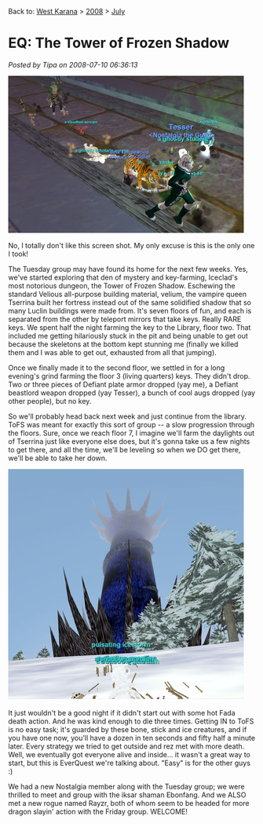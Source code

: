 Back to: [West Karana](/posts/westkarana.md) > [2008](/posts/2008/westkarana.md) > [July](./westkarana.md)
# EQ: The Tower of Frozen Shadow

*Posted by Tipa on 2008-07-10 06:36:13*

![eqgame-2008-07-08-22-41-13-04.jpg](../../../uploads/2008/07/eqgame-2008-07-08-22-41-13-04.jpg)

No, I totally don't like this screen shot. My only excuse is this is the only one I took!

The Tuesday group may have found its home for the next few weeks. Yes, we've started exploring that den of mystery and key-farming, Iceclad's most notorious dungeon, the Tower of Frozen Shadow. Eschewing the standard Velious all-purpose building material, velium, the vampire queen Tserrina built her fortress instead out of the same solidified shadow that so many Luclin buildings were made from. It's seven floors of fun, and each is separated from the other by teleport mirrors that take keys. Really RARE keys. We spent half the night farming the key to the Library, floor two. That included me getting hilariously stuck in the pit and being unable to get out because the skeletons at the bottom kept stunning me (finally we killed them and I was able to get out, exhausted from all that jumping).

Once we finally made it to the second floor, we settled in for a long evening's grind farming the floor 3 (living quarters) keys. They didn't drop. Two or three pieces of Defiant plate armor dropped (yay me), a Defiant beastlord weapon dropped (yay Tesser), a bunch of cool augs dropped (yay other people), but no key.

So we'll probably head back next week and just continue from the library. ToFS was meant for exactly this sort of group -- a slow progression through the floors. Sure, once we reach floor 7, I imagine we'll farm the daylights out of Tserrina just like everyone else does, but it's gonna take us a few nights to get there, and all the time, we'll be leveling so when we DO get there, we'll be able to take her down.

![outsidetofs.jpg](../../../uploads/2008/07/outsidetofs.jpg)

It just wouldn't be a good night if it didn't start out with some hot Fada death action. And he was kind enough to die three times. Getting IN to ToFS is no easy task; it's guarded by these bone, stick and ice creatures, and if you have one now, you'll have a dozen in ten seconds and fifty half a minute later. Every strategy we tried to get outside and rez met with more death. Well, we eventually got everyone alive and inside... it wasn't a great way to start, but this is EverQuest we're talking about. "Easy" is for the other guys :)

We had a new Nostalgia member along with the Tuesday group; we were thrilled to meet and group with the iksar shaman Ebonfang. And we ALSO met a new rogue named Rayzr, both of whom seem to be headed for more dragon slayin' action with the Friday group. WELCOME!
